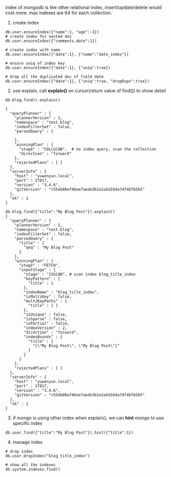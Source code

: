 index of mongodb is like other relational index, insert/update/delete would cost more.
max indexes are 64 for each collection.

1. create index
```
db.user.ensureIndex({"name":1, "age":-1})
# create index for nested doc
db.user.ensureIndex({"comments.date":1})

# create index with name
db.user.ensureIndex({"date":1}, {"name":"date_index"})

# ensure uniq of index key
db.user.ensureIndex({"date":1}, {"uniq":true})

# drop all the duplicated doc of field date
db.user.ensureIndex({"date":1}, {"uniq":true, "dropDups":true})
```

2. use explain, call **explain()** on cursor(return value of find()) to show detail
```
db.blog.find().explain()

{
  "queryPlanner" : {
    "plannerVersion" : 1,
    "namespace" : "test.blog",
    "indexFilterSet" : false,
    "parsedQuery" : {
			
    },
    "winningPlan" : {
      "stage" : "COLLSCAN",  # no index query, scan the collection
      "direction" : "forward"
    },
    "rejectedPlans" : [ ]
  },
  "serverInfo" : {
    "host" : "yuwenyun.local",
    "port" : 27017,
    "version" : "3.4.6",
    "gitVersion" : "c55eb86ef46ee7aede3b1e2a5d184a7df4bfb5b5"
  },
  "ok" : 1
}

db.blog.find({"title":"My Blog Post"}).explain()
{
  "queryPlanner" : {
    "plannerVersion" : 1,
    "namespace" : "test.blog",
    "indexFilterSet" : false,
    "parsedQuery" : {
      "title" : {
        "$eq" : "My Blog Post"
      }
    },
    "winningPlan" : {
      "stage" : "FETCH",
      "inputStage" : {
        "stage" : "IXSCAN", # scan index blog_title_index
        "keyPattern" : {
          "title" : 1
        },
        "indexName" : "blog_title_index",
        "isMultiKey" : false,
        "multiKeyPaths" : {
          "title" : [ ]
        },
        "isUnique" : false,
        "isSparse" : false,
        "isPartial" : false,
        "indexVersion" : 2,
        "direction" : "forward",
        "indexBounds" : {
          "title" : [
            "[\"My Blog Post\", \"My Blog Post\"]"
          ]
        }
      }
    },
    "rejectedPlans" : [ ]
  },
  "serverInfo" : {
    "host" : "yuwenyun.local",
    "port" : 27017,
    "version" : "3.4.6",
    "gitVersion" : "c55eb86ef46ee7aede3b1e2a5d184a7df4bfb5b5"
  },
  "ok" : 1
}
```

3. if mongo is using other index when explain(), we can **hint** mongo to use specific index
```
db.user.find({"title":"My Blog Post"}).hint({"title":1})
```

4. manage index
```
# drop index
db.user.dropIndex("blog_title_index")

# show all the indexes
db.system.indexes.find()
```
